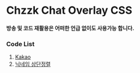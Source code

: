 # Chzzk Chat Overlay CSS
#### 방송 및 코드 재활용은 어떠한 언급 없이도 사용가능 합니다.

### Code List
1. [Kakao](https://github.com/minicastle/Chzzk-Chat-Design/blob/master/%EC%B9%B4%EC%B9%B4%EC%98%A4%ED%86%A1.css)
2. [닉네임 상단정렬](https://github.com/minicastle/Chzzk-Chat-Design/blob/master/%EB%91%90%EC%A4%84%20%EC%A0%95%EB%A0%AC%20%EC%95%A0%EB%8B%88%EB%A9%94%EC%9D%B4%EC%85%98%20%EC%B6%94%EA%B0%80.css)

